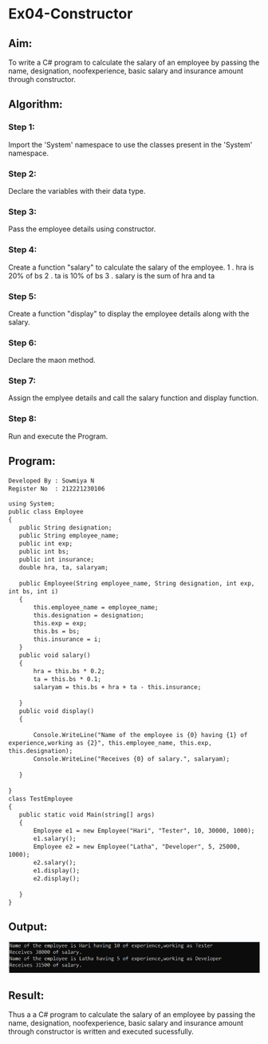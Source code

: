 # Ex04-Constructor
## Aim:
 To write a C# program to calculate the salary of an employee by passing the name, designation, noofexperience, basic salary and insurance amount through constructor.
 
 ## Algorithm:
### Step 1:
 Import the 'System' namespace to use the classes present in the 'System' namespace.
### Step 2:
 Declare the variables with their data type.
### Step 3:
Pass the employee details using constructor.
### Step 4:
Create a function "salary" to calculate the salary of the employee.
1 . hra is 20% of bs
2 . ta is 10% of bs
3 . salary is the sum of hra and ta
### Step 5:
Create a function "display" to display the employee details along with the salary.
### Step 6:
Declare the maon method.
### Step 7:
Assign the emplyee details and call the salary function and display function.
### Step 8:
Run and execute the Program.
 
 ## Program:
 ```
 Developed By : Sowmiya N
 Register No  : 212221230106
 ```
 ```
 using System;
public class Employee
{
    public String designation;
    public String employee_name;
    public int exp;
    public int bs;
    public int insurance;
    double hra, ta, salaryam;

    public Employee(String employee_name, String designation, int exp, int bs, int i)
    {
        this.employee_name = employee_name;
        this.designation = designation;
        this.exp = exp;
        this.bs = bs;
        this.insurance = i;
    }
    public void salary()
    {
        hra = this.bs * 0.2;
        ta = this.bs * 0.1;
        salaryam = this.bs + hra + ta - this.insurance;

    }
    public void display()
    {

        Console.WriteLine("Name of the employee is {0} having {1} of experience,working as {2}", this.employee_name, this.exp, this.designation);
        Console.WriteLine("Receives {0} of salary.", salaryam);

    }

}
class TestEmployee
{
    public static void Main(string[] args)
    {
        Employee e1 = new Employee("Hari", "Tester", 10, 30000, 1000);
        e1.salary();
        Employee e2 = new Employee("Latha", "Developer", 5, 25000, 1000);
        e2.salary();
        e1.display();
        e2.display();

    }
}

 ```
 ## Output:
 ![op](./c1.png)
 ## Result:
 Thus a a C# program to calculate the salary of an employee by passing the name, designation, noofexperience, basic salary and insurance amount through constructor is written and executed sucessfully.